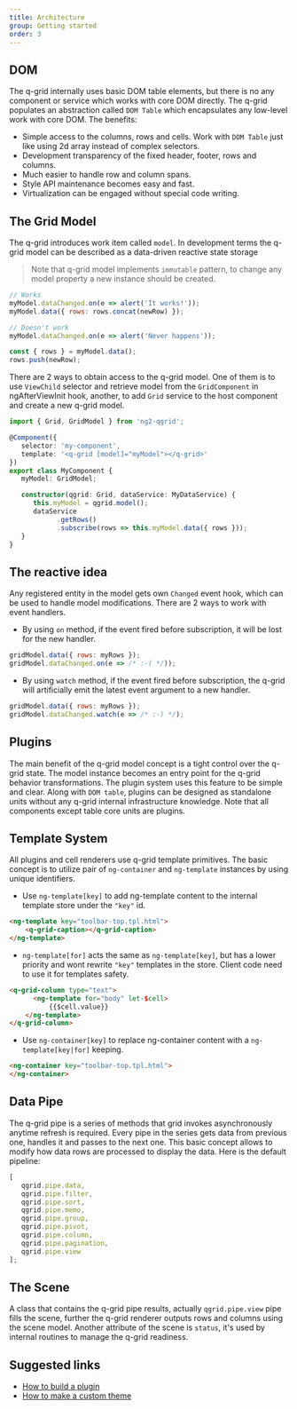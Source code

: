 ```yaml
---
title: Architecture
group: Getting started
order: 3
---
```


## DOM

The q-grid internally uses basic DOM table elements, but there is no any component or service which works with core DOM directly. The q-grid populates an abstraction called `DOM Table` which encapsulates any low-level work with core DOM. The benefits:

* Simple access to the columns, rows and cells. Work with `DOM Table` just like using 2d array instead of complex selectors.
* Development transparency of the fixed header, footer, rows and columns.
* Much easier to handle row and column spans.
* Style API maintenance becomes easy and fast.
* Virtualization can be engaged without special code writing.

## The Grid Model

The q-grid introduces work item called `model`. In development terms the q-grid model can be described as a data-driven reactive state storage

> Note that q-grid model implements `immutable` pattern, to change any model property a new instance should be created.

```javascript
// Works
myModel.dataChanged.on(e => alert('It works!'));
myModel.data({ rows: rows.concat(newRow) }); 

// Doesn't work
myModel.dataChanged.on(e => alert('Never happens'));

const { rows } = myModel.data();
rows.push(newRow);
```

There are 2 ways to obtain access to the q-grid model. One of them is to use `ViewChild` selector and retrieve model from the `GridComponent` in ngAfterViewInit hook, another, to add `Grid` service to the host component and create a new q-grid model.

```typescript
import { Grid, GridModel } from 'ng2-qgrid';

@Component({
   selector: 'my-component',
   template: '<q-grid [model]="myModel"></q-grid>'
})
export class MyComponent {
   myModel: GridModel;

   constructor(qgrid: Grid, dataService: MyDataService) {
      this.myModel = qgrid.model();
      dataService
            .getRows()
            .subscribe(rows => this.myModel.data({ rows }));
   }
}
```

## The reactive idea

Any registered entity in the model gets own `Changed` event hook, which can be used to handle model modifications. There are 2 ways to work with event handlers.

* By using `on` method, if the event fired before subscription, it will be lost for the new handler.

```javascript
gridModel.data({ rows: myRows });
gridModel.dataChanged.on(e => /* :-( */));
```

* By using `watch` method, if the event fired before subscription, the q-grid will artificially emit the latest event argument to a new handler.

```javascript
gridModel.data({ rows: myRows });
gridModel.dataChanged.watch(e => /* :-) */);
```

## Plugins

The main benefit of the q-grid model concept is a tight control over the q-grid state. The model instance becomes an entry point for the q-grid behavior transformations. The plugin system uses this feature to be simple and clear. Along with `DOM table`, plugins can be designed as standalone units without any q-grid internal infrastructure knowledge. Note that all components except table core units are plugins.

## Template System

All plugins and cell renderers use q-grid template primitives. The basic concept is to utilize pair of `ng-container` and `ng-template` instances by using unique identifiers.

* Use `ng-template[key]` to add ng-template content to the internal template store under the `"key"` id.

```html
<ng-template key="toolbar-top.tpl.html">
	<q-grid-caption></q-grid-caption>
</ng-template>
```

* `ng-template[for]` acts the same as `ng-template[key]`, but has a lower priority and wont rewrite `"key"` templates in the store. Client code need to use it for templates safety.

```html
<q-grid-column type="text">
      <ng-template for="body" let-$cell>
	      {{$cell.value}}
	</ng-template>
</q-grid-column>
```

* Use `ng-container[key]` to replace ng-container content with a `ng-template[key|for]` keeping.

```html
<ng-container key="toolbar-top.tpl.html">
</ng-container>
```

## Data Pipe

The q-grid pipe is a series of methods that grid invokes asynchronously anytime refresh is required. Every pipe in the series gets data from previous one, handles it and passes to the next one. This basic concept allows to modify how data rows are processed to display the data. Here is the default pipeline:

```typescript
[
   qgrid.pipe.data,
   qgrid.pipe.filter,
   qgrid.pipe.sort,
   qgrid.pipe.memo,
   qgrid.pipe.group, 
   qgrid.pipe.pivot,
   qgrid.pipe.column,
   qgrid.pipe.pagination,
   qgrid.pipe.view
];
```

## The Scene

A class that contains the q-grid pipe results, actually `qgrid.pipe.view` pipe fills the scene, further the q-grid renderer outputs rows and columns using the scene model. Another attribute of the scene is `status`, it's used by internal routines to manage the q-grid readiness.

## Suggested links
* [How to build a plugin](plugin.html)
* [How to make a custom theme](theme.html)